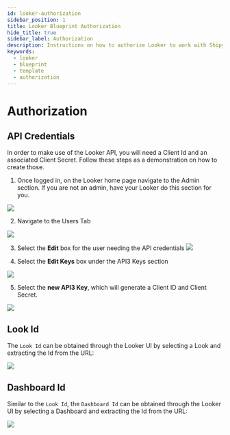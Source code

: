 ```yaml
---
id: looker-authorization
sidebar_position: 1
title: Looker Blueprint Authorization
hide_title: true
sidebar_label: Authorization
description: Instructions on how to authorize Looker to work with Shipyard's low-code Looker templates.
keywords:
  - looker
  - blueprint
  - template
  - authorization
---
```


#  Authorization

## API Credentials

In order to make use of the Looker API, you will need a Client Id and an associated Client Secret. Follow these steps as a demonstration on how to create those.
1. Once logged in, on the Looker home page navigate to the Admin section. If you are not an admin, have your Looker do this section for you.

![](https://cdn.sanity.io/images/2xyydva6/production/f1c19fd687c7429d7fc0e27372546923a1d1004f-312x503.png?w=450)

2. Navigate to the Users Tab

![](https://cdn.sanity.io/images/2xyydva6/production/85d252b122b70d80cf54dfc7e5c4119611d2be34-320x776.png?w=450)

3. Select the **Edit** box for the user needing the API credentials
![](https://cdn.sanity.io/images/2xyydva6/production/bd7e08a410986bbd1154b58dfa6081d772a72428-1639x255.png?w=450)

4. Select the **Edit Keys** box under the API3 Keys section

![](https://cdn.sanity.io/images/2xyydva6/production/87abb9ce29659336c8cd7f49c4406092ffc5f1e6-804x374.png?w=450)

5. Select the **new API3 Key**, which will generate a Client ID and Client Secret.

![](https://cdn.sanity.io/images/2xyydva6/production/a34c31395a20f09dee37c486a77aa0f61667c76e-828x244.png?w=450)



## Look Id
The `Look Id` can be obtained through the Looker UI by selecting a Look and extracting the Id from the URL:

![](https://cdn.sanity.io/images/2xyydva6/production/d35fa8e8cf4befb70c50ee2809c2d945e2a33a28-353x44.png?w=450)

## Dashboard Id
Similar to the `Look Id`, the `Dashboard Id` can be obtained through the Looker UI by selecting a Dashboard and extracting the Id from the URL:

![](https://cdn.sanity.io/images/2xyydva6/production/367f9869574fe29e5f8bbb6d38bc82bb3cb54ac7-381x45.png?w=450)